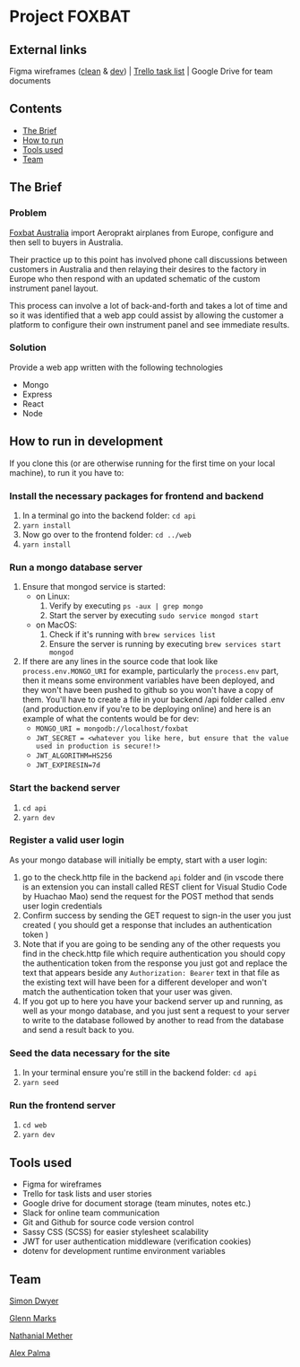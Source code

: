 # Project FOXBAT
## External links
Figma wireframes ([clean](https://www.figma.com/file/EtEpPs4hyG9qDEsYVX7Kif5w/Foxbat-clean-wireframes) & [dev](https://www.figma.com/file/0tRu6eCM4M8QjqD2DJvvh8Tb/Foxbat-project))  |  [Trello task list](https://www.figma.com/file/0tRu6eCM4M8QjqD2DJvvh8Tb/Foxbat-project)  |  Google Drive for team documents
## Contents
* [The Brief](#the-brief)
* [How to run](#how-to-run-in-development)
* [Tools used](#tools-used)
* [Team](#team)

## The Brief
### Problem
[Foxbat Australia](http://www.foxbat.com.au/) import Aeroprakt airplanes from Europe, configure and then sell to buyers in Australia.

Their practice up to this point has involved phone call discussions between customers in Australia and then relaying their desires to the factory in Europe who then respond with an updated schematic of the custom instrument panel layout. 

This process can involve a lot of back-and-forth and takes a lot of time and so it was identified that a web app could assist by allowing the customer a platform to configure their own instrument panel and see immediate results.

### Solution
Provide a web app written with the following technologies
* Mongo
* Express
* React
* Node

## How to run in development
If you clone this (or are otherwise running for the first time on your local machine), to run it you have to:
### Install the necessary packages for frontend and backend
1. In a terminal go into the backend folder: `cd api`
1. `yarn install`
1. Now go over to the frontend folder: `cd ../web`
1. `yarn install`
### Run a mongo database server
1. Ensure that mongod service is started:
    * on Linux:
        1. Verify by executing `ps -aux | grep mongo`
        1. Start the server by executing `sudo service mongod start`
    * on MacOS:
        1. Check if it's running with `brew services list`
        1. Ensure the server is running by executing `brew services start mongod`
1. If there are any lines in the source code that look like `process.env.MONGO_URI` for example, particularly the `process.env` part, then it means some environment variables have been deployed, and they won't have been pushed to github so you won't have a copy of them. You'll have to create a file in your backend /api folder called .env (and production.env if you're to be deploying online) and here is an example of what the contents would be for dev:
    * `MONGO_URI = mongodb://localhost/foxbat`
    * `JWT_SECRET = <whatever you like here, but ensure that the value used in production is secure!!>`
    * `JWT_ALGORITHM=HS256`
    * `JWT_EXPIRESIN=7d`
### Start the backend server
1. `cd api`
1. `yarn dev`    
### Register a valid user login
As your mongo database will initially be empty, start with a user login:
1. go to the check.http file in the backend `api` folder and (in vscode there is an extension you can install called REST client for Visual Studio Code by Huachao Mao) send the request for the POST method that sends user login credentials
1. Confirm success by sending the GET request to sign-in the user you just created ( you should get a response that includes an authentication token )
1. Note that if you are going to be sending any of the other requests you find in the check.http file which require authentication you should copy the authentication token from the response you just got and replace the text that appears beside any `Authorization: Bearer` text in that file as the existing text will have been for a different developer and won't match the authentication token that your user was given.
1. If you got up to here you have your backend server up and running, as well as your mongo database, and you just sent a request to your server to write to the database followed by another to read from the database and send a result back to you.
### Seed the data necessary for the site
1. In your terminal ensure you're still in the backend folder: `cd api`
1. `yarn seed`
### Run the frontend server
1. `cd web`
1. `yarn dev`

## Tools used
* Figma for wireframes
* Trello for task lists and user stories
* Google drive for document storage (team minutes, notes etc.)
* Slack for online team communication
* Git and Github for source code version control
* Sassy CSS (SCSS) for easier stylesheet scalability
* JWT for user authentication middleware (verification cookies)
* dotenv for development runtime environment variables

## Team
[Simon Dwyer](https://github.com/piratechicken/)

[Glenn Marks](https://github.com/isnology/)

[Nathanial Mether](https://github.com/NathanielMether/)

[Alex Palma](https://github.com/developingAlex/)